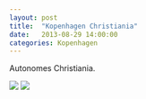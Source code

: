 ```yaml
---
layout: post
title:  "Kopenhagen Christiania"
date:   2013-08-29 14:00:00
categories: Kopenhagen
---
```


Autonomes Christiania.

![](/interrail2013/images/kopenhagen/christiania.jpg)
![](/interrail2013/images/kopenhagen/christiania1.jpg)
